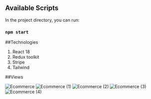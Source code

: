 ## Available Scripts

In the project directory, you can run:

### `npm start`


##Technologies

1. React 18
2. Redux toolkit
3. Stripe
4. Tailwind


##Views

![Ecommerce](https://user-images.githubusercontent.com/61670650/163699768-6ca940f1-e849-4fab-af51-c59eb6f31014.png)
![Ecommerce (1)](https://user-images.githubusercontent.com/61670650/163699772-22e91f67-aea7-4065-b395-8a2f4cff270e.png)
![Ecommerce (2)](https://user-images.githubusercontent.com/61670650/163699773-e17b4dc7-4c74-44b9-ad07-6c34b0f4ed7f.png)
![Ecommerce (3)](https://user-images.githubusercontent.com/61670650/163699774-87f9f8ff-4aea-4126-9ccf-53f67d406c35.png)
![Ecommerce (4)](https://user-images.githubusercontent.com/61670650/163699775-b08d9141-dd5b-4178-8202-c8c08b5fcd90.png)
